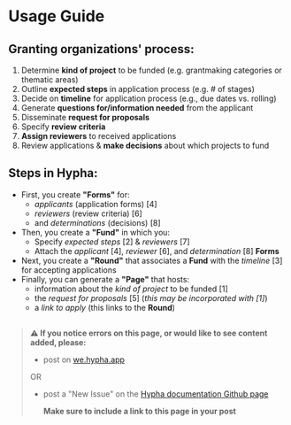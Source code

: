 # Usage Guide

## Granting organizations' process:

1. Determine **kind of project** to be funded (e.g. grantmaking categories or thematic areas)
2. Outline **expected steps** in application process (e.g. # of stages)
3. Decide on **timeline** for application process (e.g., due dates vs. rolling)
4. Generate **questions for/information needed** from the applicant
5. Disseminate **request for proposals**
6. Specify **review criteria**
7. **Assign reviewers** to received applications
8. Review applications & **make decisions** about which projects to fund

##

## Steps in Hypha:

* First, you create **"Forms"** for:
  * _applicants_ (application forms) \[4]
  * _reviewers_ (review criteria) \[6]
  * and _determinations_ (decisions) \[8]
* Then, you create a **"Fund"** in which you:
  * Specify _expected steps_ \[2] & _reviewers_ \[7]
  * Attach the _applicant_ \[4], _reviewer_ \[6], and _determination_ \[8] **Forms**
* Next, you create a **"Round"** that associates a **Fund** with the _timeline_ \[3] for accepting applications
* Finally, you can generate a **"Page"** that hosts:
  * information about the _kind of project_ to be funded \[1]
  * the _request for proposals_ \[5] (_this may be incorporated with \[1]_)
  * a _link to apply_ (this links to the **Round**)

##

> **⚠️ If you notice errors on this page, or would like to see content added, please:**
>
> * post on [we.hypha.app](https://github.com/HyphaApp/hypha-docs/tree/dc7c848168f5ba181d615fe204f7b09366156a36/gettingstarted\_overview/we.hypha.app)
>
> OR
>
> *   post a "New Issue" on the [Hypha documentation Github page](https://github.com/HyphaApp/hypha-docs/issues)
>
>     **Make sure to include a link to this page in your post**
